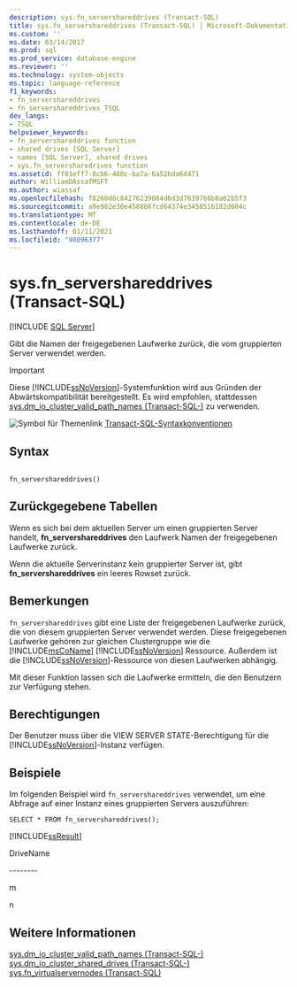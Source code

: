 ```yaml
---
description: sys.fn_servershareddrives (Transact-SQL)
title: sys.fn_servershareddrives (Transact-SQL) | Microsoft-Dokumentation
ms.custom: ''
ms.date: 03/14/2017
ms.prod: sql
ms.prod_service: database-engine
ms.reviewer: ''
ms.technology: system-objects
ms.topic: language-reference
f1_keywords:
- fn_servershareddrives
- fn_servershareddrives_TSQL
dev_langs:
- TSQL
helpviewer_keywords:
- fn_servershareddrives function
- shared drives [SQL Server]
- names [SQL Server], shared drives
- sys.fn_serversharedrives function
ms.assetid: ff01eff7-8cb6-460c-ba7a-6a52bda6d471
author: WilliamDAssafMSFT
ms.author: wiassaf
ms.openlocfilehash: f8260d8c84276239864d6d3d7639766b8a62b5f3
ms.sourcegitcommit: a9e982e30e458866fcd64374e3458516182d604c
ms.translationtype: MT
ms.contentlocale: de-DE
ms.lasthandoff: 01/11/2021
ms.locfileid: "98096377"
---
```

# <a name="sysfn_servershareddrives-transact-sql"></a>sys.fn_servershareddrives (Transact-SQL)
[!INCLUDE [SQL Server](../../includes/applies-to-version/sqlserver.md)]

  Gibt die Namen der freigegebenen Laufwerke zurück, die vom gruppierten Server verwendet werden.  
  
> [!IMPORTANT]  
>  Diese [!INCLUDE[ssNoVersion](../../includes/ssnoversion-md.md)]-Systemfunktion wird aus Gründen der Abwärtskompatibilität bereitgestellt. Es wird empfohlen, stattdessen [sys.dm_io_cluster_valid_path_names &#40;Transact-SQL-&#41;](../../relational-databases/system-dynamic-management-views/sys-dm-io-cluster-valid-path-names-transact-sql.md) zu verwenden.  
  
 ![Symbol für Themenlink](../../database-engine/configure-windows/media/topic-link.gif "Symbol für Themenlink") [Transact-SQL-Syntaxkonventionen](../../t-sql/language-elements/transact-sql-syntax-conventions-transact-sql.md)  
  
## <a name="syntax"></a>Syntax  
  
```  
  
fn_servershareddrives()  
```  
  
## <a name="tables-returned"></a>Zurückgegebene Tabellen  
 Wenn es sich bei dem aktuellen Server um einen gruppierten Server handelt, **fn_servershareddrives** den Laufwerk Namen der freigegebenen Laufwerke zurück.  
  
 Wenn die aktuelle Serverinstanz kein gruppierter Server ist, gibt **fn_servershareddrives** ein leeres Rowset zurück.  
  
## <a name="remarks"></a>Bemerkungen  
 `fn_servershareddrives` gibt eine Liste der freigegebenen Laufwerke zurück, die von diesem gruppierten Server verwendet werden. Diese freigegebenen Laufwerke gehören zur gleichen Clustergruppe wie die [!INCLUDE[msCoName](../../includes/msconame-md.md)] [!INCLUDE[ssNoVersion](../../includes/ssnoversion-md.md)] Ressource. Außerdem ist die [!INCLUDE[ssNoVersion](../../includes/ssnoversion-md.md)]-Ressource von diesen Laufwerken abhängig.  
  
 Mit dieser Funktion lassen sich die Laufwerke ermitteln, die den Benutzern zur Verfügung stehen.  
  
## <a name="permissions"></a>Berechtigungen  
 Der Benutzer muss über die VIEW SERVER STATE-Berechtigung für die [!INCLUDE[ssNoVersion](../../includes/ssnoversion-md.md)]-Instanz verfügen.  
  
## <a name="examples"></a>Beispiele  
 Im folgenden Beispiel wird `fn_servershareddrives` verwendet, um eine Abfrage auf einer Instanz eines gruppierten Servers auszuführen:  
  
```  
SELECT * FROM fn_servershareddrives();  
```  
  
 [!INCLUDE[ssResult](../../includes/ssresult-md.md)]  
  
 DriveName  
  
 -------\-  
  
 m  
  
 n  
  
## <a name="see-also"></a>Weitere Informationen  
 [sys.dm_io_cluster_valid_path_names &#40;Transact-SQL-&#41;](../../relational-databases/system-dynamic-management-views/sys-dm-io-cluster-valid-path-names-transact-sql.md)   
 [sys.dm_io_cluster_shared_drives &#40;Transact-SQL-&#41;](../../relational-databases/system-dynamic-management-views/sys-dm-io-cluster-shared-drives-transact-sql.md)   
 [sys.fn_virtualservernodes &#40;Transact-SQL&#41;](../../relational-databases/system-functions/sys-fn-virtualservernodes-transact-sql.md)  
  
  
